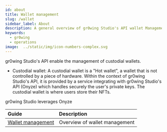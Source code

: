 ```yaml
---
id: about
title: Wallet management
slug: /wallet
sidebar_label: About
description: A general overview of gr0wing Studio's API wallet Management
keywords:
  - gr0wing
  - operations
image:  ../static/img/icon-numbers-complex.svg
---
```


gr0wing Studio's API enable the management of custodial wallets.

* Custodial wallet: A custodial wallet is a "Hot wallet", a wallet that is not controlled by a piece of hardware. Within the context of gr0wing Studio's API, it is provided by a service integrating with gr0wing Studio's API (Onyze) which handles securely the user's private keys. The custodial wallet is where users store their NFTs.

gr0wing Studio leverages Onyze

| Guide | Description |
|:------|:------------|
| [Wallet management](wallet/management) | Overview of wallet management |
